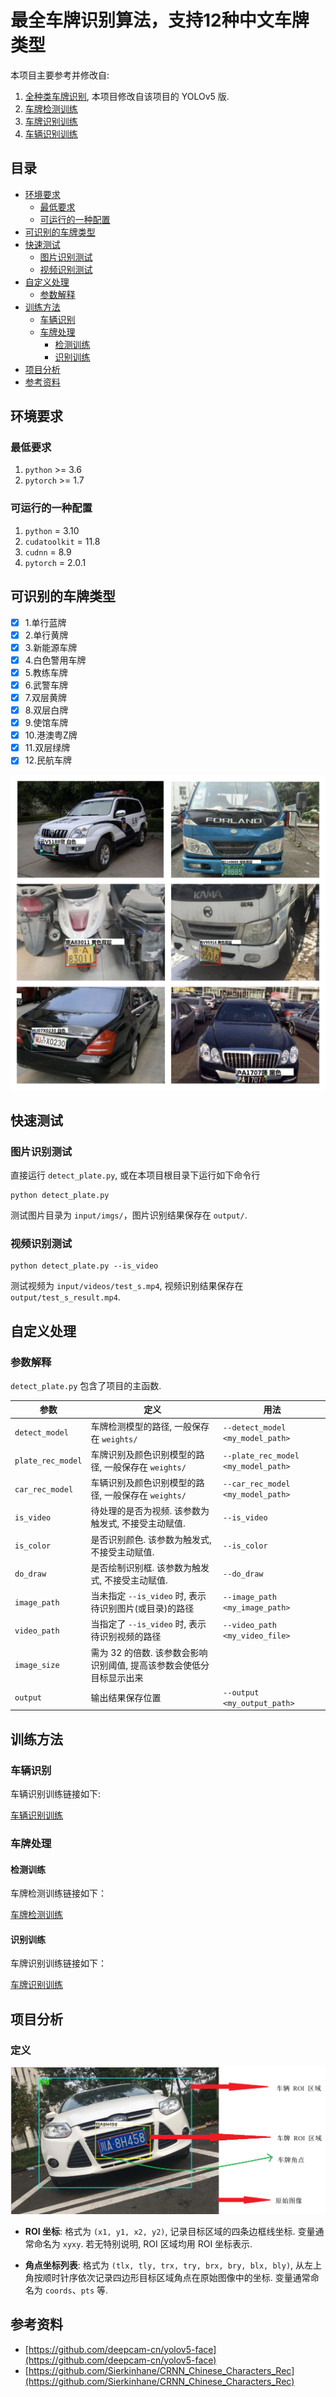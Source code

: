 # **最全车牌识别算法，支持12种中文车牌类型**

本项目主要参考并修改自: 
1. [全种类车牌识别](https://github.com/we0091234/Chinese_license_plate_detection_recognition), 本项目修改自该项目的 YOLOv5 版.
2. [车牌检测训练](https://github.com/we0091234/Chinese_license_plate_detection_recognition/tree/main/readme)
3. [车牌识别训练](https://github.com/we0091234/crnn_plate_recognition)
4. [车辆识别训练](https://github.com/we0091234/Car_recognition)

## 目录

- [环境要求](#环境要求)
    - [最低要求](#最低要求)
    - [可运行的一种配置](#可运行的一种配置)
- [可识别的车牌类型](#可识别的车牌类型)
- [快速测试](#快速测试)
    - [图片识别测试](#图片识别测试)
    - [视频识别测试](#视频识别测试)
- [自定义处理](#自定义处理)
    - [参数解释](#参数解释)
- [训练方法](#训练方法)
    - [车辆识别](#车辆识别)
    - [车牌处理](#车牌处理)
        - [检测训练](#检测训练)
        - [识别训练](#识别训练)
- [项目分析](#项目分析)
- [参考资料](#参考资料)

## 环境要求

### 最低要求

1. `python` >= 3.6
2. `pytorch` >= 1.7

### 可运行的一种配置

1. `python` = 3.10
2. `cudatoolkit` = 11.8
3. `cudnn` = 8.9
4. `pytorch` = 2.0.1

## 可识别的车牌类型

- [X] 1.单行蓝牌
- [X] 2.单行黄牌
- [X] 3.新能源车牌
- [X] 4.白色警用车牌
- [X] 5.教练车牌
- [X] 6.武警车牌
- [X] 7.双层黄牌
- [X] 8.双层白牌
- [X] 9.使馆车牌
- [X] 10.港澳粤Z牌
- [X] 11.双层绿牌
- [X] 12.民航车牌

![](README_rsc/test_1.jpg)

## 快速测试

### 图片识别测试

直接运行 `detect_plate.py`, 或在本项目根目录下运行如下命令行

```
python detect_plate.py
```

测试图片目录为 `input/imgs/`，图片识别结果保存在 `output/`.

### 视频识别测试  

```
python detect_plate.py --is_video
```

测试视频为 `input/videos/test_s.mp4`, 视频识别结果保存在 `output/test_s_result.mp4`.

## 自定义处理

### 参数解释

`detect_plate.py` 包含了项目的主函数. 

| 参数 | 定义 | 用法 |
| --- | --- | --- |
| `detect_model` | 车牌检测模型的路径, 一般保存在 `weights/` | `--detect_model <my_model_path>` |
| `plate_rec_model` | 车牌识别及颜色识别模型的路径, 一般保存在 `weights/` | `--plate_rec_model <my_model_path>` |
| `car_rec_model` | 车辆识别及颜色识别模型的路径, 一般保存在 `weights/` | `--car_rec_model <my_model_path>` |
| `is_video` | 待处理的是否为视频. 该参数为触发式, 不接受主动赋值. | `--is_video` |
| `is_color` | 是否识别颜色. 该参数为触发式, 不接受主动赋值. | `--is_color` |
| `do_draw` | 是否绘制识别框. 该参数为触发式, 不接受主动赋值. | `--do_draw` |
| `image_path` | 当未指定 `--is_video` 时, 表示待识别图片(或目录)的路径 | `--image_path <my_image_path>` |
| `video_path` | 当指定了 `--is_video` 时, 表示待识别视频的路径 | `--video_path <my_video_file>` |
| `image_size` | 需为 $32$ 的倍数. 该参数会影响识别阈值, 提高该参数会使低分目标显示出来 | |
| `output` | 输出结果保存位置 | `--output <my_output_path>` |

## 训练方法

### 车辆识别

车辆识别训练链接如下:

[车辆识别训练](https://github.com/we0091234/Car_recognition)

### 车牌处理

#### 检测训练

车牌检测训练链接如下：

[车牌检测训练](https://github.com/we0091234/Chinese_license_plate_detection_recognition/tree/main/readme)

#### 识别训练

车牌识别训练链接如下：

[车牌识别训练](https://github.com/we0091234/crnn_plate_recognition)

## 项目分析

### 定义

![](README_rsc/def.png)

- **ROI 坐标**: 格式为 `(x1, y1, x2, y2)`, 记录目标区域的四条边框线坐标. 变量通常命名为 `xyxy`. 若无特别说明, ROI 区域均用 ROI 坐标表示. 

- **角点坐标列表**: 格式为 `(tlx, tly, trx, try, brx, bry, blx, bly)`, 从左上角按顺时针序依次记录四边形目标区域角点在原始图像中的坐标. 变量通常命名为 `coords`、`pts` 等.

## 参考资料

- [https://github.com/deepcam-cn/yolov5-face](https://github.com/deepcam-cn/yolov5-face)
- [https://github.com/Sierkinhane/CRNN_Chinese_Characters_Rec](https://github.com/Sierkinhane/CRNN_Chinese_Characters_Rec)